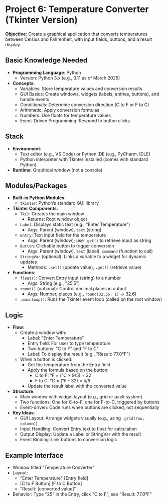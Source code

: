 # Project 6: Temperature Converter (Tkinter Version)

**Objective**: Create a graphical application that converts temperatures between Celsius and Fahrenheit, with input fields, buttons, and a result display.

## Basic Knowledge Needed
- **Programming Language**: Python
  - Version: Python 3.x (e.g., 3.11 as of March 2025)
- **Concepts**:
  - Variables: Store temperature values and conversion results
  - GUI Basics: Create windows, widgets (labels, entries, buttons), and handle events
  - Conditionals: Determine conversion direction (C to F or F to C)
  - Arithmetic: Apply conversion formulas
  - Numbers: Use floats for temperature values
  - Event-Driven Programming: Respond to button clicks

## Stack
- **Environment**:
  - Text editor (e.g., VS Code) or Python IDE (e.g., PyCharm, IDLE)
  - Python interpreter with Tkinter installed (comes with standard Python)
- **Runtime**: Graphical window (not a console)

## Modules/Packages
- **Built-in Python Modules**:
  - `tkinter`: Python’s standard GUI library
- **Tkinter Components**:
  - `Tk()`: Creates the main window
    - Returns: Root window object
  - `Label`: Displays static text (e.g., "Enter Temperature")
    - Args: Parent (window), `text` (string)
  - `Entry`: Text input field for the temperature
    - Args: Parent (window); use `.get()` to retrieve input as string
  - `Button`: Clickable button to trigger conversion
    - Args: Parent (window), `text` (label), `command` (function to call)
  - `StringVar` (optional): Links a variable to a widget for dynamic updates
    - Methods: `.set()` (update value), `.get()` (retrieve value)
- **Functions**:
  - `float()`: Convert Entry input (string) to a number
    - Args: String (e.g., "25.5")
  - `round()` (optional): Control decimal places in output
    - Args: Number, places (e.g., `round(32.56, 1)` → 32.6)
  - `.mainloop()`: Runs the Tkinter event loop (called on the root window)

## Logic
- **Flow**:
  - Create a window with:
    - Label: "Enter Temperature"
    - Entry field: For user to type temperature
    - Two buttons: "C to F" and "F to C"
    - Label: To display the result (e.g., "Result: 77.0°F")
  - When a button is clicked:
    - Get the temperature from the Entry field
    - Apply the formula based on the button:
      - C to F: °F = (°C × 9/5) + 32
      - F to C: °C = (°F - 32) × 5/9
    - Update the result label with the converted value
- **Structure**:
  - Main window with widget layout (e.g., grid or pack system)
  - Two functions: One for C-to-F, one for F-to-C, triggered by buttons
  - Event-driven: Code runs when buttons are clicked, not sequentially
- **Key Ideas**:
  - GUI Layout: Arrange widgets visually (e.g., using `.grid(row, column)`)
  - Input Handling: Convert Entry text to float for calculation
  - Output Display: Update a Label or StringVar with the result
  - Event Binding: Link buttons to conversion logic

## Example Interface
- Window titled "Temperature Converter"
- Layout:
  - "Enter Temperature" [Entry field]
  - [C to F Button] [F to C Button]
  - "Result: [converted value]"
- Behavior: Type "25" in the Entry, click "C to F", see "Result: 77.0°F"